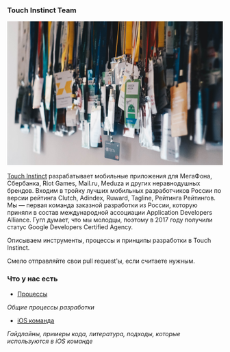 ### Touch Instinct Team

![Mobile Team](/resources/teamphoto.jpg)

[Touch Instinct](http://touchin.ru/) разрабатывает мобильные приложения для МегаФона, Сбербанка, Riot Games, Mail.ru, Meduza и других неравнодушных брендов. Входим в тройку лучших мобильных разработчиков России по версии рейтинга Clutch, Adindex, Ruward, Tagline, Рейтинга Рейтингов. Мы — первая команда заказной разработки из России, которую приняли в состав международной ассоциации Application Developers Alliance. Гугл думает, что мы молодцы, поэтому в 2017 году получили статус Google Developers Certified Agency.
 
Описываем инструменты, процессы и принципы разработки в Touch Instinct.

Смело отправляйте свои pull request'ы, если считаете нужным.

### Что у нас есть

- [Процессы](processes/README.md)

*Общие процессы разработки*

- [iOS команда](iOS/README.md)

*Гайдлайны, примеры кода, литература, подходы, которые используются в iOS команде*
